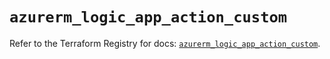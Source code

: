 # `azurerm_logic_app_action_custom`

Refer to the Terraform Registry for docs: [`azurerm_logic_app_action_custom`](https://registry.terraform.io/providers/hashicorp/azurerm/4.38.1/docs/resources/logic_app_action_custom).

